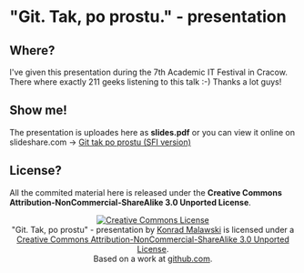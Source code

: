 "Git. Tak, po prostu." - presentation 
=====================================
Where?
------
I've given this presentation during the 7th Academic IT Festival in Cracow.
There where exactly 211 geeks listening to this talk :-) Thanks a lot guys!

Show me!
--------
The presentation is uploades here as **slides.pdf** or you can view it online on slideshare.com -> 
<a href="http://www.slideshare.net/ktoso/git-tak-po-prostu-sfi-version" title="Git tak po prostu (SFI version)">Git tak po prostu (SFI version)</a>

License?
--------
All the commited material here is released under the **Creative Commons Attribution-NonCommercial-ShareAlike 3.0 Unported License**. 

<center>
<a rel="license" href="http://creativecommons.org/licenses/by-nc-sa/3.0/"><img alt="Creative Commons License" style="border-width:0" src="http://i.creativecommons.org/l/by-nc-sa/3.0/88x31.png" /></a><br /><span xmlns:dct="http://purl.org/dc/terms/" href="http://purl.org/dc/dcmitype/StillImage" property="dct:title" rel="dct:type">"Git. Tak, po prostu" - presentation</span> by <a xmlns:cc="http://creativecommons.org/ns#" href="http://blog.project13.pl" property="cc:attributionName" rel="cc:attributionURL">Konrad Malawski</a> is licensed under a <a rel="license" href="http://creativecommons.org/licenses/by-nc-sa/3.0/">Creative Commons Attribution-NonCommercial-ShareAlike 3.0 Unported License</a>.<br />Based on a work at <a xmlns:dct="http://purl.org/dc/terms/" href="https://github.com/ktoso/git-presentation" rel="dct:source">github.com</a>.
</center>

